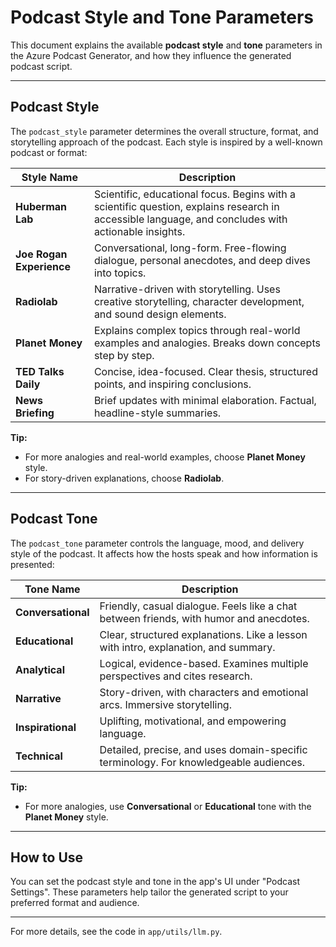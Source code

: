 # Podcast Style and Tone Parameters

This document explains the available **podcast style** and **tone** parameters in the Azure Podcast Generator, and how they influence the generated podcast script.

---

## Podcast Style

The `podcast_style` parameter determines the overall structure, format, and storytelling approach of the podcast. Each style is inspired by a well-known podcast or format:

| Style Name      | Description |
|-----------------|-------------|
| **Huberman Lab** | Scientific, educational focus. Begins with a scientific question, explains research in accessible language, and concludes with actionable insights. |
| **Joe Rogan Experience** | Conversational, long-form. Free-flowing dialogue, personal anecdotes, and deep dives into topics. |
| **Radiolab** | Narrative-driven with storytelling. Uses creative storytelling, character development, and sound design elements. |
| **Planet Money** | Explains complex topics through real-world examples and analogies. Breaks down concepts step by step. |
| **TED Talks Daily** | Concise, idea-focused. Clear thesis, structured points, and inspiring conclusions. |
| **News Briefing** | Brief updates with minimal elaboration. Factual, headline-style summaries. |

**Tip:**

- For more analogies and real-world examples, choose **Planet Money** style.
- For story-driven explanations, choose **Radiolab**.

---

## Podcast Tone

The `podcast_tone` parameter controls the language, mood, and delivery style of the podcast. It affects how the hosts speak and how information is presented:

| Tone Name         | Description |
|-------------------|-------------|
| **Conversational** | Friendly, casual dialogue. Feels like a chat between friends, with humor and anecdotes. |
| **Educational**    | Clear, structured explanations. Like a lesson with intro, explanation, and summary. |
| **Analytical**     | Logical, evidence-based. Examines multiple perspectives and cites research. |
| **Narrative**      | Story-driven, with characters and emotional arcs. Immersive storytelling. |
| **Inspirational**  | Uplifting, motivational, and empowering language. |
| **Technical**      | Detailed, precise, and uses domain-specific terminology. For knowledgeable audiences. |

**Tip:**

- For more analogies, use **Conversational** or **Educational** tone with the **Planet Money** style.

---

## How to Use

You can set the podcast style and tone in the app's UI under "Podcast Settings". These parameters help tailor the generated script to your preferred format and audience.

---

For more details, see the code in `app/utils/llm.py`.
